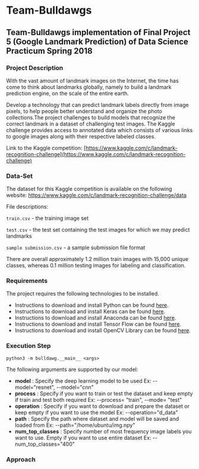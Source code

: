 # Team-Bulldawgs

## Team-Bulldawgs implementation of Final Project 5 (Google Landmark Prediction) of Data Science Practicum Spring 2018

### Project Description
With the vast amount of landmark images on the Internet, the time has come to think about landmarks globally, namely to build a landmark prediction engine, on the scale of the entire earth.

Develop a technology that can predict landmark labels directly from image pixels, to help people better understand and organize the photo collections.The project challenges to build models that recognize the correct landmark in a dataset of challenging test images. The Kaggle challenge provides access to annotated data which consists of various links to google images along with their respective labeled classes.

Link to the Kaggle competition: [https://www.kaggle.com/c/landmark-recognition-challenge](https://www.kaggle.com/c/landmark-recognition-challenge)

### Data-Set

The dataset for this Kaggle competition is available on the following website: 
https://www.kaggle.com/c/landmark-recognition-challenge/data

File descriptions:

`train.csv` - the training image set

`test.csv` - the test set containing the test images for which we may predict landmarks

`sample submission.csv` - a sample submission file format

There are overall approximately 1.2 million train images with 15,000 unique classes, whereas 0.1 million testing images for labeling and classification.

### Requirements

The project requires the following technologies to be installed.
* Instructions to download and install Python can be found [here](https://www.python.org/).
* Instructions to download and install Keras can be found [here](https://keras.io/).
* Instructions to download and install Anaconda can be found [here](https://www.continuum.io/downloads).
* Instructions to download and install Tensor Flow can be found [here](https://www.tensorflow.org/install/install_mac).
* Instructions to download and install OpenCV Library can be found [here](https://opencv.org/).

### Execution Step
```
python3 -m bulldawg.__main__ <args>
```
The following arguments are supported by our model:
- **model** : Specify the deep learning model to be used
                  Ex: --model="resnet", --model="cnn"
- **process** : Specify if you want to train or test the dataset and keep empty if train and test both required
                  Ex: --process= "train", --mode= "test"
- **operation** : Specify if you want to download and prepare the dataset or keep empty if you want to use the model
                  Ex: --operation="d_data"
- **path** : Specify the path where dataset and model will be saved and loaded from
                  Ex: --path="/home/ubuntu/img.npy"
 - **num_top_classes** : Specify number of most frequency image labels you want to use. Empty if you want to use entire dataset
                  Ex: --num_top_classes="400"
### Approach


